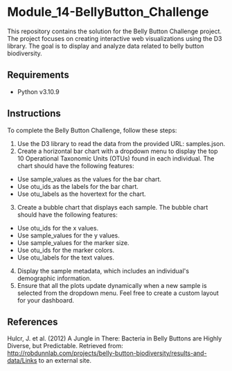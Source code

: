 # Module_14-BellyButton_Challenge
This repository contains the solution for the Belly Button Challenge project. The project focuses on creating interactive web visualizations using the D3 library. The goal is to display and analyze data related to belly button biodiversity.

## Requirements
* Python v3.10.9

## Instructions
To complete the Belly Button Challenge, follow these steps:

1) Use the D3 library to read the data from the provided URL: samples.json.
2) Create a horizontal bar chart with a dropdown menu to display the top 10 Operational Taxonomic Units (OTUs) found in each individual. The chart should have the following features:
* Use sample_values as the values for the bar chart.
* Use otu_ids as the labels for the bar chart.
* Use otu_labels as the hovertext for the chart.

3) Create a bubble chart that displays each sample. The bubble chart should have the following features:
* Use otu_ids for the x values.
* Use sample_values for the y values.
* Use sample_values for the marker size.
* Use otu_ids for the marker colors.
* Use otu_labels for the text values.

4) Display the sample metadata, which includes an individual's demographic information. 
5) Ensure that all the plots update dynamically when a new sample is selected from the dropdown menu. Feel free to create a custom layout for your dashboard.

## References
Hulcr, J. et al. (2012) A Jungle in There: Bacteria in Belly Buttons are Highly Diverse, but Predictable. Retrieved from: http://robdunnlab.com/projects/belly-button-biodiversity/results-and-data/Links to an external site.
